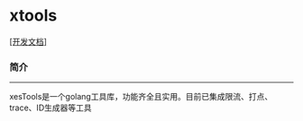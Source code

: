 # xtools
[[开发文档]](https://www.yuque.com/tal-tech/xtools)

### 简介
----

xesTools是一个golang工具库，功能齐全且实用。目前已集成限流、打点、trace、ID生成器等工具

